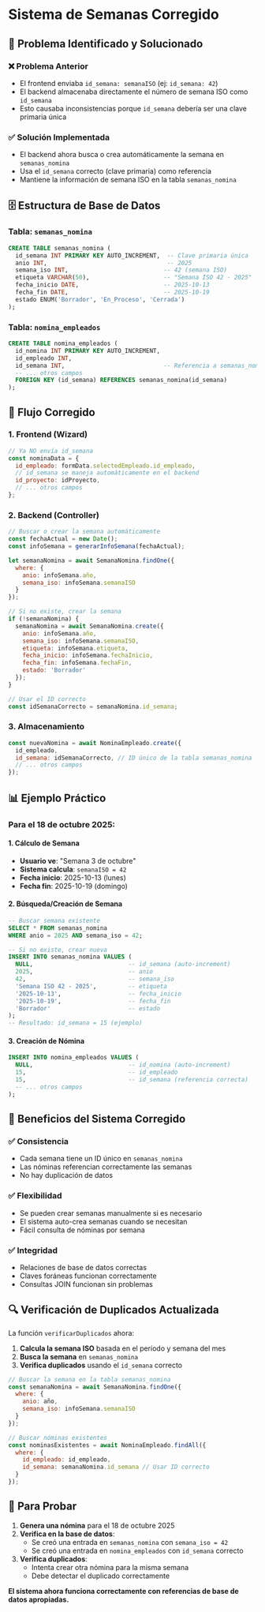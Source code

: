 # Sistema de Semanas Corregido

## 🔧 **Problema Identificado y Solucionado**

### ❌ **Problema Anterior**
- El frontend enviaba `id_semana: semanaISO` (ej: `id_semana: 42`)
- El backend almacenaba directamente el número de semana ISO como `id_semana`
- Esto causaba inconsistencias porque `id_semana` debería ser una clave primaria única

### ✅ **Solución Implementada**
- El backend ahora busca o crea automáticamente la semana en `semanas_nomina`
- Usa el `id_semana` correcto (clave primaria) como referencia
- Mantiene la información de semana ISO en la tabla `semanas_nomina`

## 🗄️ **Estructura de Base de Datos**

### **Tabla: `semanas_nomina`**
```sql
CREATE TABLE semanas_nomina (
  id_semana INT PRIMARY KEY AUTO_INCREMENT,  -- Clave primaria única
  anio INT,                                  -- 2025
  semana_iso INT,                           -- 42 (semana ISO)
  etiqueta VARCHAR(50),                     -- "Semana ISO 42 - 2025"
  fecha_inicio DATE,                        -- 2025-10-13
  fecha_fin DATE,                           -- 2025-10-19
  estado ENUM('Borrador', 'En_Proceso', 'Cerrada')
);
```

### **Tabla: `nomina_empleados`**
```sql
CREATE TABLE nomina_empleados (
  id_nomina INT PRIMARY KEY AUTO_INCREMENT,
  id_empleado INT,
  id_semana INT,                            -- Referencia a semanas_nomina.id_semana
  -- ... otros campos
  FOREIGN KEY (id_semana) REFERENCES semanas_nomina(id_semana)
);
```

## 🔄 **Flujo Corregido**

### **1. Frontend (Wizard)**
```javascript
// Ya NO envía id_semana
const nominaData = {
  id_empleado: formData.selectedEmpleado.id_empleado,
  // id_semana se maneja automáticamente en el backend
  id_proyecto: idProyecto,
  // ... otros campos
};
```

### **2. Backend (Controller)**
```javascript
// Buscar o crear la semana automáticamente
const fechaActual = new Date();
const infoSemana = generarInfoSemana(fechaActual);

let semanaNomina = await SemanaNomina.findOne({
  where: {
    anio: infoSemana.año,
    semana_iso: infoSemana.semanaISO
  }
});

// Si no existe, crear la semana
if (!semanaNomina) {
  semanaNomina = await SemanaNomina.create({
    anio: infoSemana.año,
    semana_iso: infoSemana.semanaISO,
    etiqueta: infoSemana.etiqueta,
    fecha_inicio: infoSemana.fechaInicio,
    fecha_fin: infoSemana.fechaFin,
    estado: 'Borrador'
  });
}

// Usar el ID correcto
const idSemanaCorrecto = semanaNomina.id_semana;
```

### **3. Almacenamiento**
```javascript
const nuevaNomina = await NominaEmpleado.create({
  id_empleado,
  id_semana: idSemanaCorrecto, // ID único de la tabla semanas_nomina
  // ... otros campos
});
```

## 📊 **Ejemplo Práctico**

### **Para el 18 de octubre 2025:**

#### **1. Cálculo de Semana**
- **Usuario ve**: "Semana 3 de octubre"
- **Sistema calcula**: `semanaISO = 42`
- **Fecha inicio**: 2025-10-13 (lunes)
- **Fecha fin**: 2025-10-19 (domingo)

#### **2. Búsqueda/Creación de Semana**
```sql
-- Buscar semana existente
SELECT * FROM semanas_nomina 
WHERE anio = 2025 AND semana_iso = 42;

-- Si no existe, crear nueva
INSERT INTO semanas_nomina VALUES (
  NULL,                           -- id_semana (auto-increment)
  2025,                           -- anio
  42,                             -- semana_iso
  'Semana ISO 42 - 2025',         -- etiqueta
  '2025-10-13',                   -- fecha_inicio
  '2025-10-19',                   -- fecha_fin
  'Borrador'                      -- estado
);
-- Resultado: id_semana = 15 (ejemplo)
```

#### **3. Creación de Nómina**
```sql
INSERT INTO nomina_empleados VALUES (
  NULL,                           -- id_nomina (auto-increment)
  15,                             -- id_empleado
  15,                             -- id_semana (referencia correcta)
  -- ... otros campos
);
```

## 🎯 **Beneficios del Sistema Corregido**

### **✅ Consistencia**
- Cada semana tiene un ID único en `semanas_nomina`
- Las nóminas referencian correctamente las semanas
- No hay duplicación de datos

### **✅ Flexibilidad**
- Se pueden crear semanas manualmente si es necesario
- El sistema auto-crea semanas cuando se necesitan
- Fácil consulta de nóminas por semana

### **✅ Integridad**
- Relaciones de base de datos correctas
- Claves foráneas funcionan correctamente
- Consultas JOIN funcionan sin problemas

## 🔍 **Verificación de Duplicados Actualizada**

La función `verificarDuplicados` ahora:
1. **Calcula la semana ISO** basada en el período y semana del mes
2. **Busca la semana** en `semanas_nomina`
3. **Verifica duplicados** usando el `id_semana` correcto

```javascript
// Buscar la semana en la tabla semanas_nomina
const semanaNomina = await SemanaNomina.findOne({
  where: {
    anio: año,
    semana_iso: infoSemana.semanaISO
  }
});

// Buscar nóminas existentes
const nominasExistentes = await NominaEmpleado.findAll({
  where: {
    id_empleado: id_empleado,
    id_semana: semanaNomina.id_semana // Usar ID correcto
  }
});
```

## 🧪 **Para Probar**

1. **Genera una nómina** para el 18 de octubre 2025
2. **Verifica en la base de datos**:
   - Se creó una entrada en `semanas_nomina` con `semana_iso = 42`
   - Se creó una entrada en `nomina_empleados` con `id_semana` correcto
3. **Verifica duplicados**:
   - Intenta crear otra nómina para la misma semana
   - Debe detectar el duplicado correctamente

**El sistema ahora funciona correctamente con referencias de base de datos apropiadas.**
